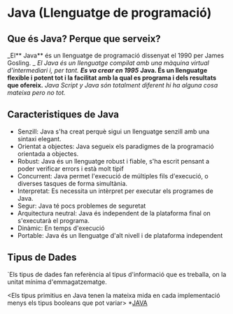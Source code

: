 # Java (Llenguatge de programació)

## Que és Java? Perque que serveix?
_El** Java** és un llenguatge de programació dissenyat el 1990 per James Gosling. _
_El Java és un llenguatge compilat amb una màquina virtual d'intermediari i, per tant._
**_Es va crear en 1995_**
**Java. És un llenguatge flexible i potent tot i la facilitat amb la qual es programa i dels resultats que ofereix.**
_Java Script y Java són totalment diferent hi ha alguna cosa mateixa pero no tot._ 

## Caracteristiques de Java
* Senzill: Java s'ha creat perquè sigui un llenguatge senzill amb una sintaxi elegant. 
* Orientat a objectes: Java segueix els paradigmes de la programació orientada a objectes.
* Robust: Java és un llenguatge robust i fiable, s'ha escrit pensant a poder verificar errors i està molt tipif
* Concurrent: Java permet l'execució de múltiples fils d'execució, o diverses tasques de forma simultània.
* Interpretat: Es necessita un intèrpret per executar els programes de Java.
* Segur: Java té pocs problemes de seguretat
* Arquitectura neutral: Java és independent de la plataforma final on s'executarà el programa. 
* Dinàmic: En temps d'execució
* Portable: Java és un llenguatge d'alt nivell i de plataforma independent

## Tipus de Dades 
`Els tipus de dades fan referència al tipus d'informació que es treballa, on la unitat mínima d'emmagatzematge.

<Els tipus primitius en Java tenen la mateixa mida en cada implementació menys els tipus booleans que pot variar>
*[JAVA](https://ca.wikipedia.org/wiki/Java_(llenguatge_de_programaci%C3%B3))

